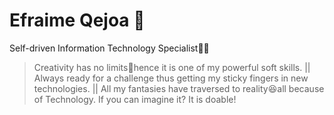 # Efraime Qejoa 👋

Self-driven Information Technology Specialist👨‍💻
> Creativity has no limits🚀hence it is one of my powerful soft skills. ||
> Always ready for a challenge thus getting my sticky fingers in new technologies. ||
> All my fantasies have traversed to reality😆all because of Technology. If you can imagine it? It is doable!
